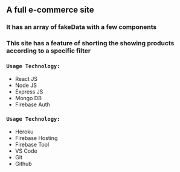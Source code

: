 

## A full e-commerce site


### It has an array of fakeData with a few components


### This site has a feature of shorting the showing products according to a specific filter



### `Usage Technology:`

- React JS
- Node JS
- Express JS
- Mongo DB
- Firebase Auth


### `Usage Technology:`

- Heroku
- Firebase Hosting
- Firebase Tool
- VS Code
- Git
- Github

